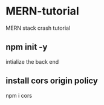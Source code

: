# MERN-tutorial
MERN stack crash tutorial

## npm init -y
intialize the back end

## install cors origin policy
npm i cors